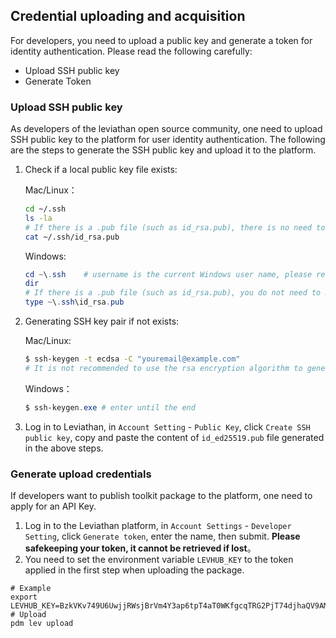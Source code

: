 ## Credential uploading and acquisition

For developers, you need to upload a public key and generate a token for identity authentication. Please read the following carefully:

* Upload SSH public key
* Generate Token


### Upload SSH public key

As developers of the leviathan open source community, one need to upload SSH public key to the platform for user identity authentication. The following are the steps to generate the SSH public key and upload it to the platform.

1. Check if a local public key file exists:

   Mac/Linux：

   ```bash
   cd ~/.ssh
   ls -la
   # If there is a .pub file (such as id_rsa.pub), there is no need to generate the SSH public key again.
   cat ~/.ssh/id_rsa.pub
   ```

   Windows:

   ```powershell
   cd ~\.ssh	# username is the current Windows user name, please refer to Leviathan Documentation.
   dir
   # If there is a .pub file (such as id_rsa.pub), you do not need to make the SSH public key again.
   type ~\.ssh\id_rsa.pub
   ```

2. Generating SSH key pair if not exists:

   Mac/Linux:

   ```bash
   $ ssh-keygen -t ecdsa -C "youremail@example.com"
   # It is not recommended to use the rsa encryption algorithm to generate a key pair, ecdsa is more secure and is supported by the new version of OpenSSL.
   ```

   Windows：

   ```powershell
   $ ssh-keygen.exe # enter until the end
   ```



3. Log in to Leviathan, in `Account Setting` - `Public Key`, click `Create SSH public key`, copy and paste the content of `id_ed25519.pub` file generated in the above steps.



### Generate upload credentials

If developers want to publish toolkit package to the platform, one need to apply for an API Key.

1. Log in to the Leviathan platform, in `Account Settings` - `Developer Setting`, click `Generate token`, enter the name, then submit. **Please safekeeping your token, it cannot be retrieved if lost**。
2. You need to set the environment variable `LEVHUB_KEY` to the token applied in the first step when uploading the package.
```shell
# Example
export LEVHUB_KEY=BzkVKv749U6UwjjRWsjBrVm4Y3ap6tpT4aT0WKfgcqTRG2PjT74djhaQV9AMDvjqQro25GgJ
# Upload
pdm lev upload
```